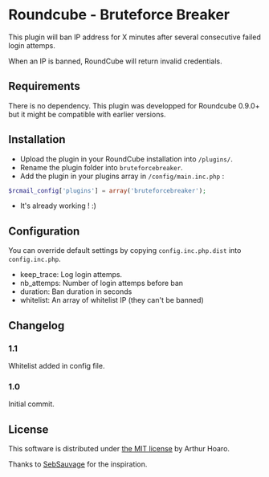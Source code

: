 # Roundcube - Bruteforce Breaker

This plugin will ban IP address for X minutes after several consecutive failed login attemps.

When an IP is banned, RoundCube will return invalid credentials.

## Requirements

There is no dependency. This plugin was developped for Roundcube 0.9.0+ but it might be compatible with earlier versions.

## Installation

 * Upload the plugin in your RoundCube installation into `/plugins/`.
 * Rename the plugin folder into `bruteforcebreaker`.
 * Add the plugin in your plugins array in `/config/main.inc.php` :
 
```php
$rcmail_config['plugins'] = array('bruteforcebreaker');
```
 * It's already working ! :)

## Configuration

You can override default settings by copying `config.inc.php.dist` into `config.inc.php`.

 * keep_trace: Log login attemps.
 * nb_attemps: Number of login attemps before ban
 * duration: Ban duration in seconds
 * whitelist: An array of whitelist IP (they can't be banned)

## Changelog

### 1.1

Whitelist added in config file.

### 1.0

Initial commit.

## License

This software is distributed under [the MIT license](http://git.hoa.ro/arthur/rc-plugin-bruteforce-breaker/blob/master/LICENSE.md) by Arthur Hoaro.

Thanks to [SebSauvage](https://github.com/sebsauvage/) for the inspiration.